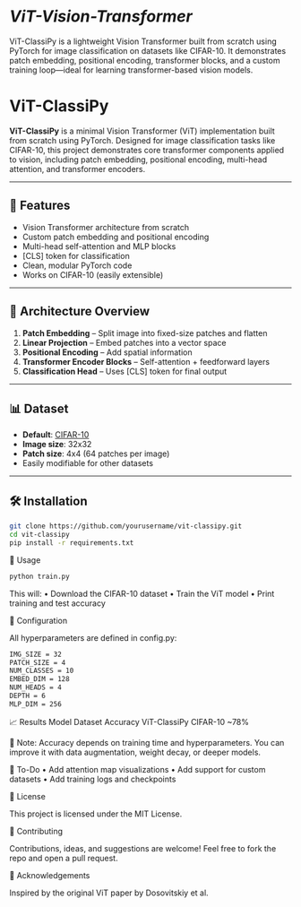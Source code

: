 # *****ViT-Vision-Transformer*****
ViT-ClassiPy is a lightweight Vision Transformer built from scratch using PyTorch for image classification on datasets like CIFAR-10. It demonstrates patch embedding, positional encoding, transformer blocks, and a custom training loop—ideal for learning transformer-based vision models.

# ViT-ClassiPy

**ViT-ClassiPy** is a minimal Vision Transformer (ViT) implementation built from scratch using PyTorch. Designed for image classification tasks like CIFAR-10, this project demonstrates core transformer components applied to vision, including patch embedding, positional encoding, multi-head attention, and transformer encoders.

---

## 🚀 Features

- Vision Transformer architecture from scratch
- Custom patch embedding and positional encoding
- Multi-head self-attention and MLP blocks
- [CLS] token for classification
- Clean, modular PyTorch code
- Works on CIFAR-10 (easily extensible)

---

## 🧠 Architecture Overview

1. **Patch Embedding** – Split image into fixed-size patches and flatten
2. **Linear Projection** – Embed patches into a vector space
3. **Positional Encoding** – Add spatial information
4. **Transformer Encoder Blocks** – Self-attention + feedforward layers
5. **Classification Head** – Uses [CLS] token for final output

---

## 📊 Dataset

- **Default**: [CIFAR-10](https://www.cs.toronto.edu/~kriz/cifar.html)
- **Image size**: 32x32
- **Patch size**: 4x4 (64 patches per image)
- Easily modifiable for other datasets

---

## 🛠️ Installation

```bash
git clone https://github.com/yourusername/vit-classipy.git
cd vit-classipy
pip install -r requirements.txt
```

🏁 Usage
```bash
python train.py
```
This will:
	•	Download the CIFAR-10 dataset
	•	Train the ViT model
	•	Print training and test accuracy

🔧 Configuration

All hyperparameters are defined in config.py:
```bash
IMG_SIZE = 32
PATCH_SIZE = 4
NUM_CLASSES = 10
EMBED_DIM = 128
NUM_HEADS = 4
DEPTH = 6
MLP_DIM = 256
```

📈 Results
Model Dataset Accuracy
ViT-ClassiPy CIFAR-10 ~78%

📌 Note: Accuracy depends on training time and hyperparameters. You can improve it with data augmentation, weight decay, or deeper models.

📌 To-Do
	•	Add attention map visualizations
	•	Add support for custom datasets
	•	Add training logs and checkpoints

📄 License

This project is licensed under the MIT License.

🤝 Contributing

Contributions, ideas, and suggestions are welcome! Feel free to fork the repo and open a pull request.

🙌 Acknowledgements

Inspired by the original ViT paper by Dosovitskiy et al.
